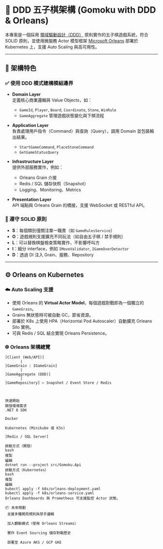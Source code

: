 # 🧠 DDD 五子棋架構 (Gomoku with DDD & Orleans)

本專案是一個採用 [領域驅動設計（DDD）](https://en.wikipedia.org/wiki/Domain-driven_design) 原則實作的五子棋遊戲系統，符合 SOLID 原則，並使用微服務 Actor 模型框架 [Microsoft Orleans](https://learn.microsoft.com/en-us/dotnet/orleans/) 部署於 Kubernetes 上，支援 Auto Scaling 與高可用性。

---

## 🧱 架構特色

### ✅ 使用 DDD 模式建構模組邊界

- **Domain Layer**  
  定義核心商業邏輯與 Value Objects，如：
  - `GameId`, `Player`, `Board`, `Coordinate`, `Stone`, `WinRule`
  - `GameAggregate` 管理遊戲狀態變化與下棋流程

- **Application Layer**  
  負責處理用戶指令（Command）與查詢（Query），調用 Domain 並包裝輸出結果。
  - `StartGameCommand`, `PlaceStoneCommand`
  - `GetGameStatusQuery`

- **Infrastructure Layer**  
  提供外部服務實作，例如：
  - Orleans Grain 介接
  - Redis / SQL 儲存快照（Snapshot）
  - Logging、Monitoring、Metrics

- **Presentation Layer**  
  API 端點與 Orleans Grain 的橋接，支援 WebSocket 或 RESTful API。

### 🧪 遵守 SOLID 原則

- **S**：每個類別僅關注單一職責（如 `GameRulesService`）
- **O**：遊戲規則支援擴充不同玩法（如自由五子棋 / 禁手規則）
- **L**：可以替換棋盤檢查策略實作，不影響呼叫方
- **I**：細分 interface，例如 `IMoveValidator`, `IGameOverDetector`
- **D**：透過 DI 注入 Grain、服務、Repository

---

## ⚙️ Orleans on Kubernetes

### ☁️ Auto Scaling 支援

- 使用 Orleans 的 **Virtual Actor Model**，每個遊戲對戰即為一個獨立的 `GameGrain`。
- Grains 無狀態時可被自動 GC，節省資源。
- 部署於 K8s 上使用 HPA（Horizontal Pod Autoscaler）自動擴充 Orleans Silo 實例。
- 可與 Redis / SQL 結合實現 Orleans Persistence。

### 🌐 Orleans 架構總覽

```plaintext
[Client (Web/API)]
       |
[GameGrain : IGameGrain]
       |
[GameAggregate (DDD)]
       |
[GameRepository] ← Snapshot / Event Store / Redis



快速開始
開發環境需求
.NET 8 SDK

Docker

Kubernetes (Minikube 或 K3s)

[Redis / SQL Server]

啟動方式（開發）
bash
複製
編輯
dotnet run --project src/Gomoku.Api
啟動方式（Kubernetes）
bash
複製
編輯
kubectl apply -f k8s/orleans-deployment.yaml
kubectl apply -f k8s/orleans-service.yaml
Orleans Dashboards 與 Prometheus 可支援監控 Actor 狀態。

📦 未來規劃
 支援多種開局規則與禁手邏輯

 加入觀戰模式（使用 Orleans Streams）

 實作 Event Sourcing 儲存對戰歷史

 部署至 Azure AKS / GCP GKE

